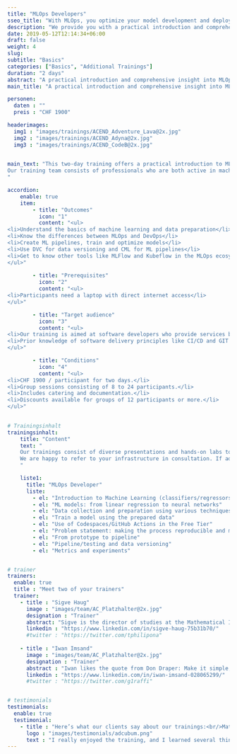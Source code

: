 ```yaml
---
title: "MLOps Developers"
sseo_title: "With MLOps, you optimize your model development and deployment of your data."
description: "We provide you with a practical introduction and comprehensive insight into MLOps."
date: 2019-05-12T12:14:34+06:00
draft: false
weight: 4
slug:
subtitle: "Basics"
categories: ["Basics", "Additional Trainings"]
duration: "2 days"
abstract: "A practical introduction and comprehensive insight into MLOps."
main_title: "A practical introduction and comprehensive insight into MLOps."

personen: 
  daten : ""
  preis : "CHF 1900"

headerimages:
  img1 : "images/trainings/ACEND_Adventure_Lava@2x.jpg"
  img2 : "images/trainings/ACEND_Adyna@2x.jpg"
  img3 : "images/trainings/ACEND_CodeB@2x.jpg"
      

main_text: "This two-day training offers a practical introduction to MLOps, which optimizes the machine learning lifecycle through automation and standardization. Versioning of code and data as well as monitoring model parameters ensure consistent, reproducible results. Continuous Integration and Continuous Deployment (CI/CD) accelerate the market introduction of new ML products.\n\n
Our training team consists of professionals who are both active in machine learning research and have extensive experience in the practical implementation of data models in companies.
"

accordion:
    enable: true
    item:
        - title: "Outcomes"
          icon: "1"
          content: "<ul>
<li>Understand the basics of machine learning and data preparation</li>
<li>Know the differences between MLOps and DevOps</li>
<li>Create ML pipelines, train and optimize models</li>
<li>Use DVC for data versioning and CML for ML pipelines</li>
<li>Get to know other tools like MLFlow and Kubeflow in the MLOps ecosystem</li>
</ul>"
 
        - title: "Prerequisites"
          icon: "2"
          content: "<ul>
<li>Participants need a laptop with direct internet access</li>
</ul>"

        - title: "Target audience"
          icon: "3"
          content: "<ul>
<li>Our training is aimed at software developers who provide services based on data and data models and already have prior knowledge in software development and architecture.</li>
<li>Prior knowledge of software delivery principles like CI/CD and GIT is advantageous.</li>
</ul>"

        - title: "Conditions"
          icon: "4"
          content: "<ul>
<li>CHF 1900 / participant for two days.</li>
<li>Group sessions consisting of 8 to 24 participants.</li>
<li>Includes catering and documentation.</li>
<li>Discounts available for groups of 12 participants or more.</li>
</ul>"
 

# Trainingsinhalt
trainingsinhalt:
    title: "Content"
    text: "
    Our trainings consist of diverse presentations and hands-on labs to deliver the content in an engaging way.
    We are happy to refer to your infrastructure in consultation. If additional content is needed, we can make adjustments upon your request.
    "

    liste1:
      title: "MLOps Developer"
      liste:
        - el: "Introduction to Machine Learning (classifiers/regressors, overfitting and underfitting)"
        - el: "ML models: from linear regression to neural networks"
        - el: "Data collection and preparation using various techniques"
        - el: "Train a model using the prepared data"
        - el: "Use of Codespaces/GitHub Actions in the Free Tier"
        - el: "Problem statement: making the process reproducible and measurable"
        - el: "From prototype to pipeline"
        - el: "Pipeline/testing and data versioning"
        - el: "Metrics and experiments"


# trainer
trainers:
  enable: true
  title : "Meet two of your trainers"
  trainer:
    - title : "Sigve Haug"
      image : "images/team/AC_Platzhalter@2x.jpg"
      designation : "Trainer"
      abstract: "Sigve is the director of studies at the Mathematical Institute (MAI) of the University of Bern."
      linkedin : "https://www.linkedin.com/in/sigve-haug-75b31b70/"
      #twitter : "https://twitter.com/tphilipona"    
    
    - title : "Iwan Imsand"
      image : "images/team/AC_Platzhalter@2x.jpg"
      designation : "Trainer"
      abstract : "Iwan likes the quote from Don Draper: Make it simple, but significant."
      linkedin : "https://www.linkedin.com/in/iwan-imsand-028065299/"
      #twitter : "https://twitter.com/g1raffi"


# testimonials
testimonials:
  enable: true
  testimonial:
    - title : "Here’s what our clients say about our trainings:<br/>Matthias Summer, Austria"
      logo : "images/testimonials/adcubum.png"
      text : "I really enjoyed the training, and I learned several things that helped me with my daily tasks. You could tell that the trainers had a lot of practical experience with and passion for the technology. They also supported us well and gave us useful advice."     
---
```

